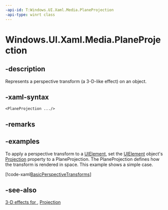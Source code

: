 ```yaml
---
-api-id: T:Windows.UI.Xaml.Media.PlaneProjection
-api-type: winrt class
---
```


<!-- Class syntax.
public class PlaneProjection : Windows.UI.Xaml.Media.Projection, Windows.UI.Xaml.Media.IPlaneProjection
-->

# Windows.UI.Xaml.Media.PlaneProjection

## -description
Represents a perspective transform (a 3-D-like effect) on an object.



## -xaml-syntax
```xaml
<PlaneProjection .../>
```


## -remarks

## -examples
To apply a perspective transform to a [UIElement](../windows.ui.xaml/uielement.md), set the [UIElement](../windows.ui.xaml/uielement.md) object's [Projection](../windows.ui.xaml/uielement_projection.md) property to a PlaneProjection. The PlaneProjection defines how the transform is rendered in space. This example shows a simple case.



[!code-xaml[BasicPerspectiveTransforms](../windows.ui.xaml/code/BasicPerspectiveTransforms/csharp/MainPage.xaml#SnippetBasicPerspectiveTransforms)]

## -see-also
[3-D effects for ](/previous-versions/windows/apps/hh700359(v=win.10)), [Projection](projection.md)
